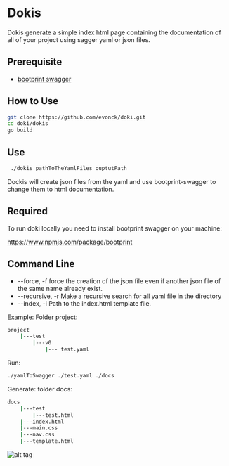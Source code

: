 # Dokis

Dokis generate a simple index html page containing the documentation of all of your project using sagger yaml or json files.

## Prerequisite
- [bootprint swagger](https://github.com/nknapp/bootprint-swagger)

## How to Use
```bash
git clone https://github.com/evonck/doki.git
cd doki/dokis
go build
```
## Use
```bash
 ./dokis pathToTheYamlFiles ouptutPath
```
Dockis will create json files from the yaml and use bootprint-swagger to change them to html documentation.


## Required
To run doki locally you need to install bootprint swagger on your machine:

https://www.npmjs.com/package/bootprint

## Command Line
  - --force, -f
   force the creation of the json file even if another json file of the same name already exist.
 - --recursive, -r
    Make a recursive search for all yaml file in the directory
- --index, -i
    Path to the index.html template file.

Example:
Folder project:
```bash
project
    |---test
        |---v0
            |--- test.yaml
```

Run:
```bash
./yamlToSwagger ./test.yaml ./docs
```

Generate:
folder docs:
```bash
docs
    |---test
        |---test.html
    |---index.html
    |---main.css
    |---nav.css
    |---template.html
```


![alt tag](https://raw.github.com/evonck/doki/master/img/test.png)

